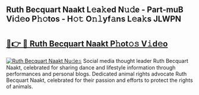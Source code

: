 ## Ruth Becquart Naakt L𝚎a𝚔ed N𝚞𝚍e - Part-muB Vi𝚍𝚎o P𝚑𝚘tos - H𝚘𝚝 O𝚗𝚕yf𝚊ns L𝚎a𝚔s JLWPN

# <h2><a href="http://kf328qh.oniu.top/?m=Ruth+Becquart+Naakt">🔗👉 🔴 Ruth Becquart Naakt P𝚑ot𝚘𝚜 V𝚒d𝚎o</a></h2>

[![Ruth Becquart Naakt Nu𝚍e𝚜](https://i.imgur.com/0qMVB7G.gif)](http://kf328qh.oniu.top/?m=Ruth+Becquart+Naakt)
Social media thought leader Ruth Becquart Naakt, celebrated for sharing dance and lifestyle information through performances and personal blogs. Dedicated animal rights advocate Ruth Becquart Naakt, celebrated for their passion and efforts to protect the rights of animals.  
